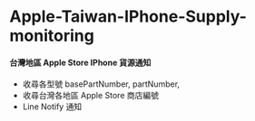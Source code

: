 # Apple-Taiwan-IPhone-Supply-monitoring
#### 台灣地區 Apple Store IPhone 貨源通知

- 收尋各型號 basePartNumber, partNumber, 
- 收尋台灣各地區 Apple Store 商店編號
- Line Notify 通知
